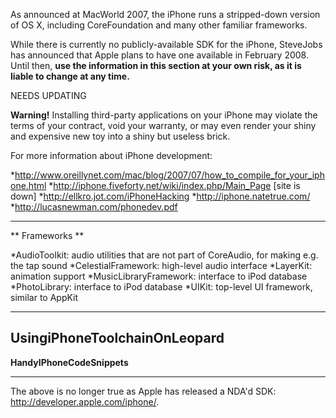 As announced at M<nowiki/>acWorld 2007, the iPhone runs a stripped-down version of OS X, including CoreFoundation and many other familiar frameworks.

While there is currently no publicly-available SDK for the iPhone, SteveJobs has announced that Apple plans to have one available in February 2008.  Until then, **use the information in this section at your own risk, as it is liable to change at any time.**

NEEDS UPDATING

**Warning!** Installing third-party applications on your iPhone may violate the terms of your contract, void your warranty, or may even render your shiny and expensive new toy into a shiny but useless brick.

For more information about iPhone development:


*http://www.oreillynet.com/mac/blog/2007/07/how_to_compile_for_your_iphone.html
*http://iphone.fiveforty.net/wiki/index.php/Main_Page [site is down]
*http://ellkro.jot.com/iPhoneHacking
*http://iphone.natetrue.com/
*http://lucasnewman.com/phonedev.pdf


----

**
Frameworks
**


*AudioToolkit: audio utilities that are not part of CoreAudio, for making e.g. the tap sound
*CelestialFramework: high-level audio interface
*LayerKit: animation support
*MusicLibraryFramework: interface to iPod database
*PhotoLibrary: interface to iPod database
*UIKit: top-level UI framework, similar to AppKit


----

**UsingiPhoneToolchainOnLeopard**
----

**HandyIPhoneCodeSnippets**

----

The above is no longer true as Apple has released a NDA'd SDK: http://developer.apple.com/iphone/.
